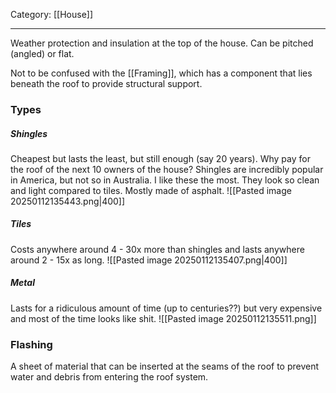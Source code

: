 Category: [[House]]
___
Weather protection and insulation at the top of the house. Can be pitched (angled) or flat.

Not to be confused with the [[Framing]], which has a component that lies beneath the roof to provide structural support. 

### Types
##### Shingles
Cheapest but lasts the least, but still enough (say 20 years). Why pay for the roof of the next 10 owners of the house? Shingles are incredibly popular in America, but not so in Australia. I like these the most. They look so clean and light compared to tiles. Mostly made of asphalt. 
![[Pasted image 20250112135443.png|400]]
##### Tiles
Costs anywhere around 4 - 30x more than shingles and lasts anywhere around 2 - 15x as long. 
![[Pasted image 20250112135407.png|400]]
##### Metal
Lasts for a ridiculous amount of time (up to centuries??) but very expensive and most of the time looks like shit.
![[Pasted image 20250112135511.png]]
### Flashing
A sheet of material that can be inserted at the seams of the roof to prevent water and debris from entering the roof system. 

